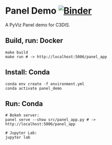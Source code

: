 # Panel Demo [![Binder](https://mybinder.org/badge_logo.svg)](https://mybinder.org/v2/gh/danwild/panel-demo/HEAD)

A PyViz Panel demo for C3DIS.

## Build, run: Docker

```shell
make build
make run # -> http://localhost:5006/panel_app
```

## Install: Conda

```
conda env create -f environment.yml
conda activate panel_demo
```

## Run: Conda 

```shell
# Bokeh server:
panel serve --show src/panel_app.py # -> http://localhost:5006/panel_app

# Jupyter Lab:
jupyter lab
```

